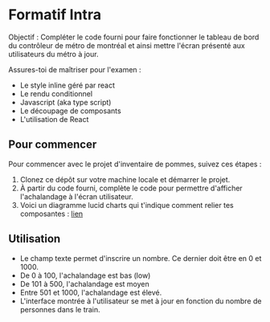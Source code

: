 # Formatif Intra

Objectif : Compléter le code fourni pour faire fonctionner le tableau de bord du contrôleur de métro de montréal et ainsi mettre l'écran présenté aux utilisateurs du métro à jour.

Assures-toi de maîtriser pour l'examen :

- Le style inline géré par react
- Le rendu conditionnel
- Javascript (aka type script)
- Le découpage de composants
- L'utilisation de React

## Pour commencer

Pour commencer avec le projet d'inventaire de pommes, suivez ces étapes :

1. Clonez ce dépôt sur votre machine locale et démarrer le projet.
2. À partir du code fourni, complète le code pour permettre d'afficher l'achalandage à l'écran utilisateur.
3. Voici un diagramme lucid charts qui t'indique comment relier tes composantes : [lien](https://lucid.app/lucidchart/c6585d0b-ca4c-43cc-bb2d-987f2aa2bd7d/edit?viewport_loc=163%2C-63%2C3179%2C1511%2C0_0&invitationId=inv_a32a189d-e7b1-4c2b-a2d6-7f946b72ba4f)

## Utilisation

- Le champ texte permet d'inscrire un nombre. Ce dernier doit être en 0 et 1000.
- De 0 à 100, l'achalandage est bas (low)
- De 101 à 500, l'achalandage est moyen
- Entre 501 et 1000, l'achalandage est élevé.
- L'interface montrée à l'utilisateur se met à jour en fonction du nombre de personnes dans le train.

